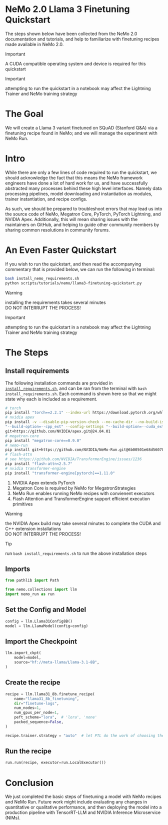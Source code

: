 # NeMo 2.0 Llama 3 Finetuning Quickstart

The steps shown below have been collected from the NeMo 2.0 documentation and tutorials, and help to familiarize with finetuning recipes made available in NeMo 2.0.

> [!IMPORTANT]
> A CUDA compatible operating system and device is required for this quickstart

> [!IMPORTANT]
> attempting to run the quickstart in a notebook may affect the Lightning Trainer and NeMo training strategy

# The Goal

We will create a Llama 3 variant finetuned on SQuAD (Stanford Q&A) via a finetuning recipe found in NeMo; and we will manage the experiment with NeMo Run.

# Intro

While there are only a few lines of code required to run the quickstart, we should acknowledge the fact that this means the NeMo framework engineers have done a lot of hard work for us, and have successfully abstracted many processes behind these high level interfaces. Namely data processing pipelines, model downloading and instantiation as modules, trainer instantiation, and recipe configs. 

As such, we should be prepared to troubleshoot errors that may lead us into the source code of NeMo, Megatron Core, PyTorch, PyTorch Lightning, and NVIDIA Apex. Additionally, this will mean sharing issues with the maintainers on GitHub, and helping to guide other community members by sharing common resolutions in community forums. 

# An Even Faster Quickstart

If you wish to run the quickstart, and then read the accompanying commentary that is provided below, we can run the following in terminal:

```bash
bash install_nemo_requirements.sh
python scripts/tutorials/nemo/llama3-finetuning-quickstart.py
```

> [!WARNING]
> installing the requirements takes several minutes <br>
> DO NOT INTERRUPT THE PROCESS!

> [!IMPORTANT]
> attempting to run the quickstart in a notebook may affect the Lightning Trainer and NeMo training strategy

# The Steps

## Install requirements

The following installation commands are provided in [`install_requirements.sh`](../../install_requirements.sh), and can be ran from the terminal with `bash install_requirements.sh`. Each command is shown here so that we might state why each is included as a requirement.

```bash
# torch
pip install "torch==2.2.1" --index-url https://download.pytorch.org/whl/cu121
# nvidia apex
pip install -v --disable-pip-version-check --no-cache-dir --no-build-isolation --config-settings \
"--build-option=--cpp_ext" --config-settings "--build-option=--cuda_ext" \
git+https://github.com/NVIDIA/apex.git@24.04.01
# megatron-core
pip install "megatron-core==0.9.0"
# nemo-run
pip install git+https://github.com/NVIDIA/NeMo-Run.git@6b00501e68d56070bb4fb9808ab11bb8d0f03b51
# flash-attn
# see https://github.com/NVIDIA/TransformerEngine/issues/1236
pip install "flash-attn<2.5.7"
# nvidia transformer-engine
pip install "transformer-engine[pytorch]==1.11.0"
```

1. NVIDIA Apex extends PyTorch
2. Megatron Core is required by NeMo for MegatronStrategies
3. NeMo Run enables running NeMo recipes with convienent executors
4. Flash Attention and TransformerEngine support efficient execution primitives

> [!WARNING]
> the NVIDIA Apex build may take several minutes to complete the CUDA and C++ extension installations <br>
> DO NOT INTERRUPT THE PROCESS!

> [!TIP]
> run `bash install_requirements.sh` to run the above installation steps

## Imports

```python
from pathlib import Path

from nemo.collections import llm
import nemo_run as run
```

## Set the Config and Model

```python
config = llm.Llama31Config8B()
model = llm.LlamaModel(config=config)
```

## Import the Checkpoint

```python
llm.import_ckpt(
    model=model,
    source="hf://meta-llama/Llama-3.1-8B",
)
```

## Create the recipe

```python
recipe = llm.llama31_8b.finetune_recipe(
    name="llama31_8b_finetuning",
    dir="finetune-logs",
    num_nodes=1,
    num_gpus_per_node=1,
    peft_scheme="lora",  # 'lora', 'none'
    packed_sequence=False,
)
```

```python
recipe.trainer.strategy = "auto"  # let PTL do the work of choosing the training strategy
```

## Run the recipe

```python
run.run(recipe, executor=run.LocalExecutor())
```

# Conclusion

We just completed the basic steps of finetuning a model with NeMo recipes and NeMo Run. Future work might include evaluating any changes in quantitative or qualitative performance, and then deploying the model into a production pipeline with TensorRT-LLM and NVIDIA Inference Microservice (NIMs).